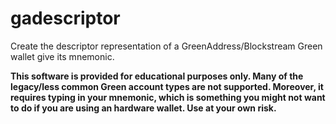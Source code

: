 # gadescriptor

Create the descriptor representation of a GreenAddress/Blockstream Green wallet give its mnemonic.

**This software is provided for educational purposes only. Many of the legacy/less common Green account types are not supported. Moreover, it requires typing in your mnemonic, which is something you might
not want to do if you are using an hardware wallet. Use at your own risk.**
